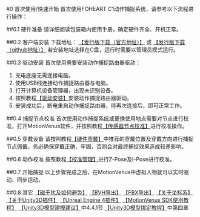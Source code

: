 #0 首次使用/快速开始
首次使用FOHEART C1动作捕捉系统，请参考以下流程进行操作：

##0.1 硬件准备
请详细阅读包装箱内使用手册，确定硬件齐全、开机正常。

##0.2 客户端安装
下载地址：
[【发行版下载（官方地址）】](http://www.foheart.com/motionvenus/download.html)
或
[【发行版下载（github地址）】](https://github.com/FOHEART/MotionVenusHelp/blob/v1.4.0/release)
若安装地址选择在C盘，运行时需要以管理员模式运行。

##0.3 驱动安装
首次使用需要安装动作捕捉路由器驱动：
1. 充电底座无需连接电脑。
2. 使用USB线连接动作捕捉路由器与电脑。
3. 打开计算机设备管理器，出现未识别设备。
4. 按照教程[【驱动安装】](https://github.com/FOHEART/MotionVenusHelp/blob/v1.4.0/driver/driverinstall.md)安装动作捕捉路由器驱动。
5. 安装成功后，断电重启动作捕捉路由器，待再次连接后，即可正常工作。

##0.4 捕捉节点校准
首次使用动作捕捉系统或更换使用地点需要对节点进行校准，打开MotionVenus软件，并按照教程[【传感器节点校准】](https://github.com/FOHEART/MotionVenusHelp/blob/v1.4.0/software/sensorcali.md)进行校准操作。

##0.5 穿戴设备
请按照教程[【硬件穿戴】](https://github.com/FOHEART/MotionVenusHelp/blob/v1.4.0/hardware/preparinghardware.md)中推荐的穿戴位置及穿戴方向进行捕捉节点佩戴，务必确保穿戴正确、牢固，否则会对最终捕捉效果造成较差影响。

##0.6 动作校准
按照教程[【校准管理】](https://github.com/FOHEART/MotionVenusHelp/blob/v1.4.0/software/calimgr.md)进行Z-Pose及I-Pose进行校准。

##0.7 开始捕捉
以上步骤完成之后，在MotionVenus中虚拟人物就可以实时驱动、同步运动。

##0.8 其它
[【磁干扰及如何避免】](https://github.com/FOHEART/MotionVenusHelp/blob/v1.4.0/software/magdisturb.md)
[【BVH导出】](https://github.com/FOHEART/MotionVenusHelp/blob/v1.4.0/software/filemgr.md)
[【FBX导出】](https://github.com/FOHEART/MotionVenusHelp/blob/v1.4.0/software/filemgr.md)
[【关于坐标系】](https://github.com/FOHEART/MotionVenusHelp/blob/v1.4.0/software/coordsystem.md)
[【关于Unity3D插件】](https://github.com/FOHEART/FOHEART_Unity3D_Plugin)
[【Unreal Engine 4插件】](https://github.com/FOHEART/FOHEART_UE4_Plugin_Demo)
[【MotionVenus SDK使用教程】](https://github.com/FOHEART/MotionVenusSDK)
[【Unity3D模型建模建议】](https://github.com/FOHEART/MotionVenusSDK)中4.4.1节
[【Unity3D模型绑定教程】](https://github.com/FOHEART/MotionVenusSDK)中第四章